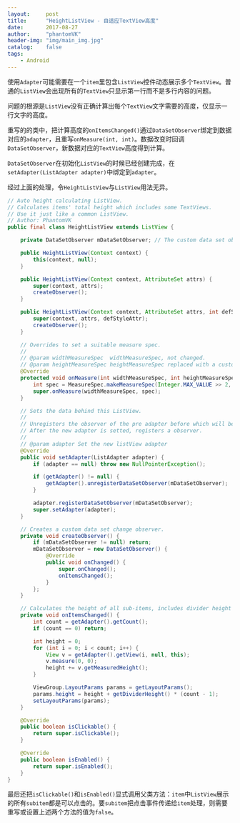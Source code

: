 ```yaml
---
layout:     post
title:      "HeightListView - 自适应TextView高度"
date:       2017-08-27
author:     "phantomVK"
header-img: "img/main_img.jpg"
catalog:    false
tags:
    - Android
---
```


使用`Adapter`可能需要在一个`item`里包含`ListView`控件动态展示多个`TextView`。普通的`ListView`会出现所有的`TextView`只显示第一行而不是多行内容的问题。

问题的根源是`ListView`没有正确计算出每个`TextView`文字需要的高度，仅显示一行文字的高度。

重写的的类中，把计算高度的`onItemsChanged()`通过`DataSetObserver`绑定到数据对应的`adapter`，且重写`onMeasure(int, int)`。数据改变时回调`DataSetObserver`，新数据对应的`TextView`高度得到计算。

`DataSetObserver`在初始化`ListView`的时候已经创建完成，在`setAdapter(ListAdapter adapter)`中绑定到`adapter`。

经过上面的处理，令`HeightListView`与`ListView`用法无异。

```java
// Auto height calculating ListView.
// Calculates items' total height which includes some TextViews.
// Use it just like a common ListView.
// Author: PhantomVK
public final class HeightListView extends ListView {

    private DataSetObserver mDataSetObserver; // The custom data set observer.

    public HeightListView(Context context) {
        this(context, null);
    }

    public HeightListView(Context context, AttributeSet attrs) {
        super(context, attrs);
        createObserver();
    }

    public HeightListView(Context context, AttributeSet attrs, int defStyleAttr) {
        super(context, attrs, defStyleAttr);
        createObserver();
    }

    // Overrides to set a suitable measure spec.
    //
    // @param widthMeasureSpec  widthMeasureSpec, not changed.
    // @param heightMeasureSpec heightMeasureSpec replaced with a custom one.
    @Override
    protected void onMeasure(int widthMeasureSpec, int heightMeasureSpec) {
        int spec = MeasureSpec.makeMeasureSpec(Integer.MAX_VALUE >> 2, MeasureSpec.AT_MOST);
        super.onMeasure(widthMeasureSpec, spec);
    }

    // Sets the data behind this ListView.
    //
    // Unregisters the observer of the pre adapter before which will be replaced.
    // After the new adapter is setted, registers a observer.
    //
    // @param adapter Set the new listView adapter
    @Override
    public void setAdapter(ListAdapter adapter) {
        if (adapter == null) throw new NullPointerException();

        if (getAdapter() != null) {
            getAdapter().unregisterDataSetObserver(mDataSetObserver);
        }

        adapter.registerDataSetObserver(mDataSetObserver);
        super.setAdapter(adapter);
    }

    // Creates a custom data set change observer.
    private void createObserver() {
        if (mDataSetObserver != null) return;
        mDataSetObserver = new DataSetObserver() {
            @Override
            public void onChanged() {
                super.onChanged();
                onItemsChanged();
            }
        };
    }

    // Calculates the height of all sub-items, includes divider height of each item.
    private void onItemsChanged() {
        int count = getAdapter().getCount();
        if (count == 0) return;

        int height = 0;
        for (int i = 0; i < count; i++) {
            View v = getAdapter().getView(i, null, this);
            v.measure(0, 0);
            height += v.getMeasuredHeight();
        }

        ViewGroup.LayoutParams params = getLayoutParams();
        params.height = height + getDividerHeight() * (count - 1);
        setLayoutParams(params);
    }

    @Override
    public boolean isClickable() {
        return super.isClickable();
    }

    @Override
    public boolean isEnabled() {
        return super.isEnabled();
    }
}
```

最后还把`isClickable()`和`isEnabled()`显式调用父类方法：`item`中`ListView`展示的所有`subitem`都是可以点击的。要`subitem`把点击事件传递给`item`处理，则需要重写或设置上述两个方法的值为`false`。

